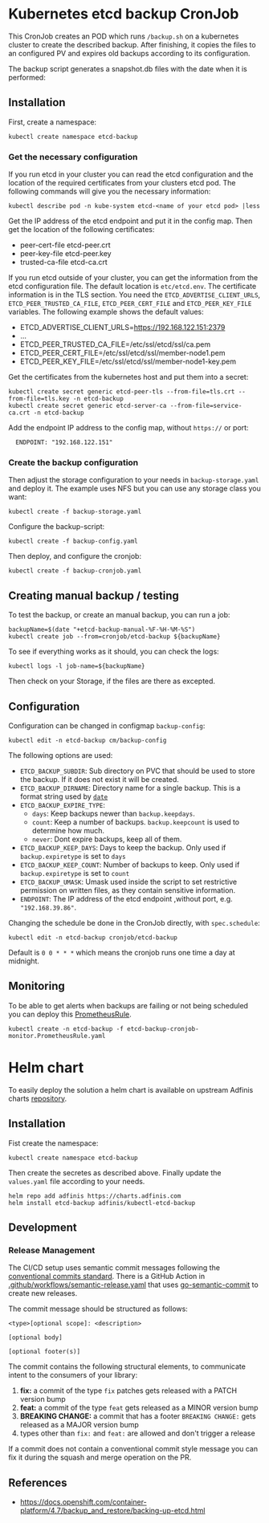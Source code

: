 # Kubernetes etcd backup CronJob

This CronJob creates an POD which runs `/backup.sh` on a kubernetes cluster to create the described backup. After finishing, it copies the files to an configured PV and expires old backups according to its configuration.

The backup script generates a snapshot.db files with the date when it is performed:



## Installation

First, create a namespace:
```
kubectl create namespace etcd-backup
```

### Get the necessary configuration
If you run etcd in your cluster you can read the etcd configuration and the location of the required certificates from your clusters etcd pod. The following commands will give you the necessary information:

```
kubectl describe pod -n kube-system etcd-<name of your etcd pod> |less 
```

Get the IP address of the etcd endpoint and put it in the config map.
Then get the location of the following certificates:
- peer-cert-file etcd-peer.crt
- peer-key-file etcd-peer.key
- trusted-ca-file etcd-ca.crt

If you run etcd outside of your cluster, you can get the information from the etcd configuration file. The default location is `etc/etcd.env`. The certificate information is in the TLS section. You need the `ETCD_ADVERTISE_CLIENT_URLS`, `ETCD_PEER_TRUSTED_CA_FILE`, `ETCD_PEER_CERT_FILE` and `ETCD_PEER_KEY_FILE` variables. The following example shows the default values:

- ETCD_ADVERTISE_CLIENT_URLS=https://192.168.122.151:2379
- ...
- ETCD_PEER_TRUSTED_CA_FILE=/etc/ssl/etcd/ssl/ca.pem
- ETCD_PEER_CERT_FILE=/etc/ssl/etcd/ssl/member-node1.pem
- ETCD_PEER_KEY_FILE=/etc/ssl/etcd/ssl/member-node1-key.pem



Get the certificates from the kubernetes host and put them into a secret:
```
kubectl create secret generic etcd-peer-tls --from-file=tls.crt --from-file=tls.key -n etcd-backup 
kubectl create secret generic etcd-server-ca --from-file=service-ca.crt -n etcd-backup
```
Add the endpoint IP address to the config map, without `https://` or port:
```
  ENDPOINT: "192.168.122.151"
```


### Create the backup configuration

Then adjust the storage configuration to your needs in `backup-storage.yaml` and deploy it. The example uses NFS but you can use any storage class you want:
```
kubectl create -f backup-storage.yaml
```

Configure the backup-script:
```
kubectl create -f backup-config.yaml
```


Then deploy, and configure the cronjob:
```
kubectl create -f backup-cronjob.yaml
```

## Creating manual backup / testing

To test the backup, or create an manual backup, you can run a job:
```
backupName=$(date "+etcd-backup-manual-%F-%H-%M-%S")
kubectl create job --from=cronjob/etcd-backup ${backupName}
```

To see if everything works as it should, you can check the logs:
```
kubectl logs -l job-name=${backupName}
```
Then check on your Storage, if the files are there as excepted.

## Configuration

Configuration can be changed in configmap `backup-config`:

```
kubectl edit -n etcd-backup cm/backup-config
```

The following options are used:
- `ETCD_BACKUP_SUBDIR`: Sub directory on PVC that should be used to store the backup. If it does not exist it will be created.
- `ETCD_BACKUP_DIRNAME`: Directory name for a single backup. This is a format string used by
[`date`](https://man7.org/linux/man-pages/man1/date.1.html)
- `ETCD_BACKUP_EXPIRE_TYPE`:
  - `days`: Keep backups newer than `backup.keepdays`.
  - `count`: Keep a number of backups. `backup.keepcount` is used to determine how much.
  - `never`: Dont expire backups, keep all of them.
- `ETCD_BACKUP_KEEP_DAYS`: Days to keep the backup. Only used if `backup.expiretype` is set to `days`
- `ETCD_BACKUP_KEEP_COUNT`: Number of backups to keep. Only used if `backup.expiretype` is set to `count`
- `ETCD_BACKUP_UMASK`: Umask used inside the script to set restrictive permission on written files, as they contain sensitive information.
- `ENDPOINT`: The IP address of the etcd endpoint ,without port, e.g. `"192.168.39.86"`.

Changing the schedule be done in the CronJob directly, with `spec.schedule`:
```
kubectl edit -n etcd-backup cronjob/etcd-backup
```
Default is `0 0 * * *` which means the cronjob runs one time a day at midnight.

## Monitoring

To be able to get alerts when backups are failing or not being scheduled you can deploy this [PrometheusRule](https://github.com/adfinis-sygroup/openshift-etcd-backup/etcd-backup-cronjob-monitor.PrometheusRule.yaml).

```
kubectl create -n etcd-backup -f etcd-backup-cronjob-monitor.PrometheusRule.yaml
```

# Helm chart

To easily deploy the solution a helm chart is available on upstream Adfinis charts [repository](https://github.com/adfinis-sygroup/helm-charts/tree/master/charts/kubectl-etcd-backup).

## Installation

Fist create the namespace:
```
kubectl create namespace etcd-backup
```
Then create the secretes as described above.
Finally update the `values.yaml` file according to your needs.

```
helm repo add adfinis https://charts.adfinis.com
helm install etcd-backup adfinis/kubectl-etcd-backup
```

## Development

### Release Management

The CI/CD setup uses semantic commit messages following the
[conventional commits standard](https://www.conventionalcommits.org/en/v1.0.0/).
There is a GitHub Action in [.github/workflows/semantic-release.yaml](./.github/workflows/semantic-release.yaml)
that uses [go-semantic-commit](https://go-semantic-release.xyz/) to create new releases.

The commit message should be structured as follows:

```console
<type>[optional scope]: <description>

[optional body]

[optional footer(s)]
```

The commit contains the following structural elements, to communicate intent to the consumers of your library:

1. **fix:** a commit of the type `fix` patches gets released with a PATCH version bump
1. **feat:** a commit of the type `feat` gets released as a MINOR version bump
1. **BREAKING CHANGE:** a commit that has a footer `BREAKING CHANGE:` gets released as a MAJOR version bump
1. types other than `fix:` and `feat:` are allowed and don't trigger a release

If a commit does not contain a conventional commit style message you can fix
it during the squash and merge operation on the PR.

## References
* https://docs.openshift.com/container-platform/4.7/backup_and_restore/backing-up-etcd.html
